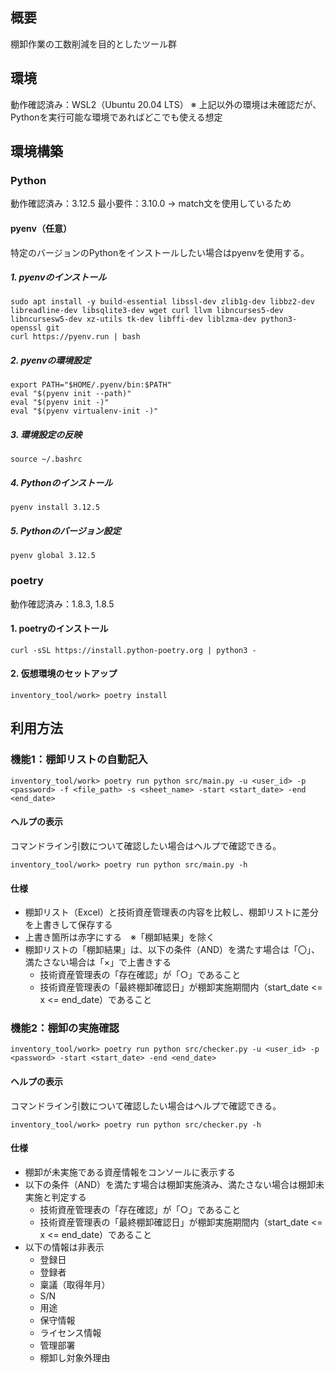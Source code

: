 ## 概要
棚卸作業の工数削減を目的としたツール群
## 環境
動作確認済み：WSL2（Ubuntu 20.04 LTS）
※ 上記以外の環境は未確認だが、Pythonを実行可能な環境であればどこでも使える想定
## 環境構築
### Python
動作確認済み：3.12.5
最小要件：3.10.0
→ match文を使用しているため
#### pyenv（任意）
特定のバージョンのPythonをインストールしたい場合はpyenvを使用する。
##### 1. pyenvのインストール
```
sudo apt install -y build-essential libssl-dev zlib1g-dev libbz2-dev libreadline-dev libsqlite3-dev wget curl llvm libncurses5-dev libncursesw5-dev xz-utils tk-dev libffi-dev liblzma-dev python3-openssl git
curl https://pyenv.run | bash
```
##### 2. pyenvの環境設定
```
export PATH="$HOME/.pyenv/bin:$PATH"
eval "$(pyenv init --path)"
eval "$(pyenv init -)"
eval "$(pyenv virtualenv-init -)"
```
##### 3. 環境設定の反映
```
source ~/.bashrc
```
##### 4. Pythonのインストール
```
pyenv install 3.12.5
```
##### 5. Pythonのバージョン設定
```
pyenv global 3.12.5
```
### poetry
動作確認済み：1.8.3, 1.8.5
#### 1. poetryのインストール
```
curl -sSL https://install.python-poetry.org | python3 -
```
#### 2. 仮想環境のセットアップ
```
inventory_tool/work> poetry install
```
## 利用方法
### 機能1：棚卸リストの自動記入
```
inventory_tool/work> poetry run python src/main.py -u <user_id> -p <password> -f <file_path> -s <sheet_name> -start <start_date> -end <end_date>
```
#### ヘルプの表示
コマンドライン引数について確認したい場合はヘルプで確認できる。
```
inventory_tool/work> poetry run python src/main.py -h
```
#### 仕様
- 棚卸リスト（Excel）と技術資産管理表の内容を比較し、棚卸リストに差分を上書きして保存する
- 上書き箇所は赤字にする　※「棚卸結果」を除く
- 棚卸リストの「棚卸結果」は、以下の条件（AND）を満たす場合は「〇」、満たさない場合は「×」で上書きする
    - 技術資産管理表の「存在確認」が「○」であること
    - 技術資産管理表の「最終棚卸確認日」が棚卸実施期間内（start_date <= x <= end_date）であること
### 機能2：棚卸の実施確認
```
inventory_tool/work> poetry run python src/checker.py -u <user_id> -p <password> -start <start_date> -end <end_date>
```
#### ヘルプの表示
コマンドライン引数について確認したい場合はヘルプで確認できる。
```
inventory_tool/work> poetry run python src/checker.py -h
```
#### 仕様
- 棚卸が未実施である資産情報をコンソールに表示する
- 以下の条件（AND）を満たす場合は棚卸実施済み、満たさない場合は棚卸未実施と判定する
    - 技術資産管理表の「存在確認」が「○」であること
    - 技術資産管理表の「最終棚卸確認日」が棚卸実施期間内（start_date <= x <= end_date）であること
- 以下の情報は非表示
    - 登録日
    - 登録者
    - 稟議（取得年月）
    - S/N
    - 用途
    - 保守情報
    - ライセンス情報
    - 管理部署
    - 棚卸し対象外理由